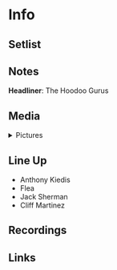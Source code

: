 # Info


## Setlist

## Notes

**Headliner**: The Hoodoo Gurus

## Media 

<details>
  <summary>Pictures</summary>
  <img alt="Flyer" title="Flyer" src="19841022.jpg" height="200" />
</details>

## Line Up

* Anthony Kiedis
* Flea
* Jack Sherman
* Cliff Martinez

## Recordings

## Links